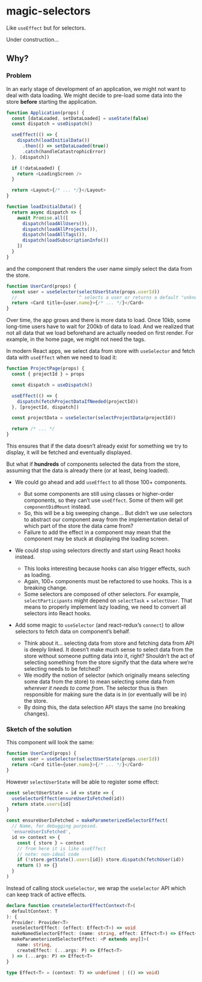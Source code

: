 # magic-selectors

Like `useEffect` but for selectors.

Under construction…

## Why?

### Problem

In an early stage of development of an application,
we might not want to deal with data loading.
We might decide to pre-load some data into the store **before** starting the application.

```js
function Application(props) {
  const [dataLoaded, setDataLoaded] = useState(false)
  const dispatch = useDispatch()

  useEffect(() => {
    dispatch(loadInitialData())
      .then(() => setDataLoaded(true))
      .catch(handleCatastrophicError)
  }, [dispatch])

  if (!dataLoaded) {
    return <LoadingScreen />
  }

  return <Layout>{/* ... */}</Layout>
}

function loadInitialData() {
  return async dispatch => {
    await Promise.all([
      dispatch(loadAllUsers()),
      dispatch(loadAllProjects()),
      dispatch(loadAllTags()),
      dispatch(loadSubscriptionInfo())
    ])
  }
}
```

and the component that renders the user name simply select the data from the store.

```js
function UserCard(props) {
  const user = useSelector(selectUserState(props.userId))
  //                       ^ selects a user or returns a default "unknown user" object
  return <Card title={user.name}>{/* ... */}</Card>
}
```

Over time, the app grows and there is more data to load.
Once 10kb, some long-time users have to wait for 200kb of data to load.
And we realized that not all data that we load beforehand are actually needed on first render.
For example, in the home page, we might not need the tags.

In modern React apps,
we select data from store with `useSelector` and fetch data with `useEffect` when we need to load it:

```js
function ProjectPage(props) {
  const { projectId } = props

  const dispatch = useDispatch()

  useEffect(() => {
    dispatch(fetchProjectDataIfNeeded(projectId))
  }, [projectId, dispatch])

  const projectData = useSelector(selectProjectData(projectId))

  return /* ... */
}
```

This ensures that if the data doesn’t already exist for something we try to display, it will be fetched and eventually displayed.

But what if **hundreds** of components selected the data from the store, assuming that the data is already there (or at least, being loaded).

- We could go ahead and add `useEffect` to all those 100+ components.

  - But some components are still using classes or higher-order components, so they can’t use `useEffect`. Some of them will get `componentDidMount` instead.
  - So, this will be a big sweeping change... But didn’t we use selectors to abstract our component away from the implementation detail of which part of the store the data came from?
  - Failure to add the effect in a component may mean that the component may be stuck at displaying the loading screen.

- We could stop using selectors directly and start using React hooks instead.

  - This looks interesting because hooks can also trigger effects, such as loading.
  - Again, 100+ components must be refactored to use hooks. This is a breaking change.
  - Some selectors are composed of other selectors. For example, `selectParticipants` might depend on `selectTask` + `selectUser`.
    That means to properly implement lazy loading, we need to convert all selectors into React hooks.

- Add some magic to `useSelector` (and react-redux’s `connect`) to allow selectors to fetch data on component’s behalf.

  - Think about it… selecting data from store and fetching data from API is deeply linked.
    It doesn’t make much sense to select data from the store without someone putting data into it, right?
    Shouldn’t the act of selecting something from the store signify that the data where we’re selecting needs to be fetched?
  - We modify the notion of selector (which originally means selecting some data from the store)
    to mean selecting some data from _wherever it needs to come from_.
    The selector thus is then responsible for making sure the data is in (or eventually will be in) the store.
  - By doing this, the data selection API stays the same (no breaking changes).

### Sketch of the solution

This component will look the same:

```js
function UserCard(props) {
  const user = useSelector(selectUserState(props.userId))
  return <Card title={user.name}>{/* ... */}</Card>
}
```

However `selectUserState` will be able to register some effect:

```js
const selectUserState = id => state => {
  useSelectorEffect(ensureUserIsFetched(id))
  return state.users[id]
}

const ensureUserIsFetched = makeParameterizedSelectorEffect(
  // Name, for debugging purposed.
  'ensureUserIsFetched',
  id => context => {
    const { store } = context
    // from here it is like useEffect
    // note: non-ideal code
    if (!store.getState().users[id]) store.dispatch(fetchUser(id))
    return () => {}
  }
)
```

Instead of calling stock `useSelector`, we wrap the `useSelector` API which can keep track of active effects.

```ts
declare function createSelectorEffectContext<T>(
  defaultContext: T
): {
  Provider: Provider<T>
  useSelectorEffect: (effect: Effect<T>) => void
  makeNamedSelectorEffect: (name: string, effect: Effect<T>) => Effect<T>
  makeParameterizedSelectorEffect: <P extends any[]>(
    name: string,
    createEffect: (...args: P) => Effect<T>
  ) => (...args: P) => Effect<T>
}

type Effect<T> = (context: T) => undefined | (() => void)
```
